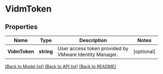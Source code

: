 # VidmToken

## Properties

Name | Type | Description | Notes
------------ | ------------- | ------------- | -------------
**VidmToken** | **string** | User access token provided by VMware Identity Manager. | [optional] 

[[Back to Model list]](../README.md#documentation-for-models) [[Back to API list]](../README.md#documentation-for-api-endpoints) [[Back to README]](../README.md)


